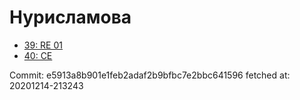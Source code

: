 # Нурисламова
- [39: RE 01](39.md)
- [40: CE](40.md)

Commit: e5913a8b901e1feb2adaf2b9bfbc7e2bbc641596
 fetched at: 20201214-213243
